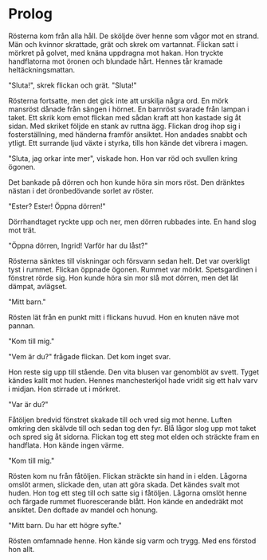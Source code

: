 # Prolog #

Rösterna kom från alla håll. De sköljde över henne som vågor mot en strand. Män och kvinnor skrattade, grät och skrek om vartannat. Flickan satt i mörkret på golvet, med knäna uppdragna mot hakan. Hon tryckte handflatorna mot öronen och blundade hårt. Hennes tår kramade heltäckningsmattan.

"Sluta!", skrek flickan och grät. "Sluta!"

Rösterna fortsatte, men det gick inte att urskilja några ord. En mörk mansröst dånade från sängen i hörnet. En barnröst svarade från lampan i taket. Ett skrik kom emot flickan med sådan kraft att hon kastade sig åt sidan. Med skriket följde en stank av ruttna ägg. Flickan drog ihop sig i fosterställning, med händerna framför ansiktet. Hon andades snabbt och ytligt. Ett surrande ljud växte i styrka, tills hon kände det vibrera i magen. 

"Sluta, jag orkar inte mer", viskade hon. Hon var röd och svullen kring ögonen.

Det bankade på dörren och hon kunde höra sin mors röst. Den dränktes nästan i det öronbedövande sorlet av röster.

"Ester? Ester! Öppna dörren!"

Dörrhandtaget ryckte upp och ner, men dörren rubbades inte. En hand slog mot trät.

"Öppna dörren, Ingrid! Varför har du låst?"

Rösterna sänktes till viskningar och försvann sedan helt. Det var overkligt tyst i rummet. Flickan öppnade ögonen. Rummet var mörkt. Spetsgardinen i fönstret rörde sig. Hon kunde höra sin mor slå mot dörren, men det lät dämpat, avlägset.

"Mitt barn."

Rösten lät från en punkt mitt i flickans huvud. Hon en knuten näve mot pannan. 

"Kom till mig."

"Vem är du?" frågade flickan. Det kom inget svar.

Hon reste sig upp till stående. Den vita blusen var genomblöt av svett. Tyget kändes kallt mot huden. Hennes manchesterkjol hade vridit sig ett halv varv i midjan. Hon stirrade ut i mörkret.

"Var är du?"

Fåtöljen bredvid fönstret skakade till och vred sig mot henne. Luften omkring den skälvde till och sedan tog den fyr. Blå lågor slog upp mot taket och spred sig åt sidorna. Flickan tog ett steg mot elden och sträckte fram en handflata. Hon kände ingen värme.

"Kom till mig."

Rösten kom nu från fåtöljen. Flickan sträckte sin hand in i elden. Lågorna omslöt armen, slickade den, utan att göra skada. Det kändes svalt mot huden. Hon tog ett steg till och satte sig i fåtöljen. Lågorna omslöt henne och färgade rummet fluorescerande blått. Hon kände en andedräkt mot ansiktet. Den doftade av mandel och honung.

"Mitt barn. Du har ett högre syfte."

Rösten omfamnade henne. Hon kände sig varm och trygg. Med ens förstod hon allt.

